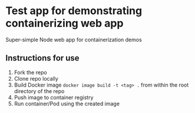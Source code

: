 # Test app for demonstrating containerizing web app

Super-simple Node web app for containerization demos

## Instructions for use

1. Fork the repo
2. Clone repo locally
3. Build Docker image `docker image build -t <tag> .` from within the root directory of the repo
4. Push image to container registry
5. Run container/Pod using the created image
